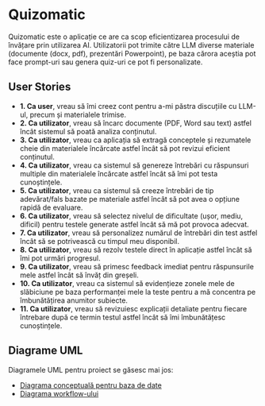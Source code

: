 # Quizomatic

Quizomatic este o aplicație ce are ca scop eficientizarea procesului de învățare prin utilizarea AI. Utilizatorii pot trimite către LLM diverse materiale (documente (docx, pdf), prezentări Powerpoint), pe baza cărora aceștia pot face prompt-uri sau genera quiz-uri ce pot fi personalizate.

## User Stories

- **1. Ca user**, vreau să îmi creez cont pentru a-mi păstra discuțiile cu LLM-ul, precum și materialele trimise.
- **2. Ca utilizator**, vreau să încarc documente (PDF, Word sau text) astfel încât sistemul să poată analiza conținutul.
- **3. Ca utilizator**, vreau ca aplicația să extragă conceptele și rezumatele cheie din materialele încărcate astfel încât să pot revizui eficient conținutul.
- **4. Ca utilizator**, vreau ca sistemul să genereze întrebări cu răspunsuri multiple din materialele încărcate astfel încât să îmi pot testa cunoștințele.
- **5. Ca utilizator**, vreau ca sistemul să creeze întrebări de tip adevărat/fals bazate pe materiale astfel încât să pot avea o opțiune rapidă de evaluare.
- **6. Ca utilizator**, vreau să selectez nivelul de dificultate (ușor, mediu, dificil) pentru testele generate astfel încât să mă pot provoca adecvat.
- **7. Ca utilizator**, vreau să personalizez numărul de întrebări din test astfel încât să se potrivească cu timpul meu disponibil.
- **8. Ca utilizator**, vreau să rezolv testele direct în aplicație astfel încât să îmi pot urmări progresul.
- **9. Ca utilizator**, vreau să primesc feedback imediat pentru răspunsurile mele astfel încât să învăț din greșeli.
- **10. Ca utilizator**, vreau ca sistemul să evidențieze zonele mele de slăbiciune pe baza performanței mele la teste pentru a mă concentra pe îmbunătățirea anumitor subiecte.
- **11. Ca utilizator**, vreau să revizuiesc explicații detaliate pentru fiecare întrebare după ce termin testul astfel încât să îmi îmbunătățesc cunoștințele.

## Diagrame UML

Diagramele UML pentru proiect se găsesc mai jos:
 - [Diagrama conceptuală pentru baza de date](https://www.mermaidchart.com/raw/9f2a1368-f6b4-4884-9e9b-b81d6e7ad943?theme=light&version=v0.1&format=svg)
 - [Diagrama workflow-ului](https://www.mermaidchart.com/raw/c73fab0e-d293-42cc-84c4-8aa928e6eb21?theme=light&version=v0.1&format=svg)
